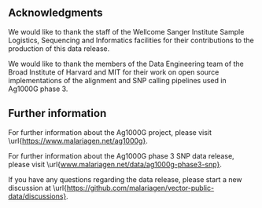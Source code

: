 ## Acknowledgments

We would like to thank the staff of the Wellcome Sanger Institute Sample Logistics, Sequencing and Informatics facilities for their contributions to the production of this data release.

We would like to thank the members of the Data Engineering team of the Broad Institute of Harvard and MIT for their work on open source implementations of the alignment and SNP calling pipelines used in Ag1000G phase 3.

## Further information

For further information about the Ag1000G project, please visit \url{https://www.malariagen.net/ag1000g}.

For further information about the Ag1000G phase 3 SNP data release, please visit \url{www.malariagen.net/data/ag1000g-phase3-snp}.

If you have any questions regarding the data release, please start a new discussion at \url{https://github.com/malariagen/vector-public-data/discussions}.

